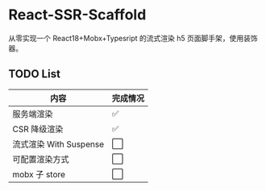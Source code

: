 # React-SSR-Scaffold

从零实现一个 React18+Mobx+Typesript 的流式渲染 h5 页面脚手架，使用装饰器。

## TODO List

| 内容                   | 完成情况 |
| ---------------------- | -------- |
| 服务端渲染             | ✅       |
| CSR 降级渲染           | ✅       |
| 流式渲染 With Suspense | ⬜️      |
| 可配置渲染方式         | ⬜️      |
| mobx 子 store          | ⬜️      |

